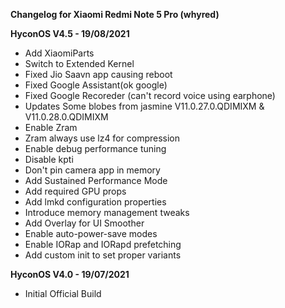 **Changelog for Xiaomi Redmi Note 5 Pro (whyred)**

**HyconOS V4.5 - 19/08/2021**
- Add XiaomiParts
- Switch to Extended Kernel
- Fixed Jio Saavn app causing reboot
- Fixed Google Assistant(ok google)
- Fixed Google Recoreder (can't record voice using earphone)
- Updates Some blobes from jasmine V11.0.27.0.QDIMIXM & V11.0.28.0.QDIMIXM 
- Enable Zram
- Zram always use lz4 for compression
- Enable debug performance tuning
- Disable kpti
- Don't pin camera app in memory
- Add Sustained Performance Mode
- Add required GPU props
- Add lmkd configuration properties
- Introduce memory management tweaks
- Add Overlay for UI Smoother
- Enable auto-power-save modes
- Enable IORap and IORapd prefetching
- Add custom init to set proper variants

**HyconOS V4.0 - 19/07/2021**
- Initial Official Build
